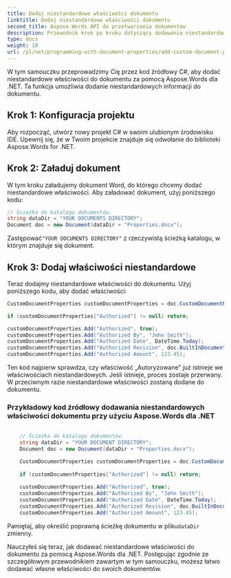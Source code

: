 ```yaml
---
title: Dodaj niestandardowe właściwości dokumentu
linktitle: Dodaj niestandardowe właściwości dokumentu
second_title: Aspose.Words API do przetwarzania dokumentów
description: Przewodnik krok po kroku dotyczący dodawania niestandardowych właściwości do dokumentu za pomocą Aspose.Words dla .NET.
type: docs
weight: 10
url: /pl/net/programming-with-document-properties/add-custom-document-properties/
---
```


W tym samouczku przeprowadzimy Cię przez kod źródłowy C#, aby dodać niestandardowe właściwości do dokumentu za pomocą Aspose.Words dla .NET. Ta funkcja umożliwia dodanie niestandardowych informacji do dokumentu.

## Krok 1: Konfiguracja projektu

Aby rozpocząć, utwórz nowy projekt C# w swoim ulubionym środowisku IDE. Upewnij się, że w Twoim projekcie znajduje się odwołanie do biblioteki Aspose.Words for .NET.

## Krok 2: Załaduj dokument

W tym kroku załadujemy dokument Word, do którego chcemy dodać niestandardowe właściwości. Aby załadować dokument, użyj poniższego kodu:

```csharp
// Ścieżka do katalogu dokumentów.
string dataDir = "YOUR DOCUMENTS DIRECTORY";
Document doc = new Document(dataDir + "Properties.docx");
```

 Zastępować`"YOUR DOCUMENTS DIRECTORY"` z rzeczywistą ścieżką katalogu, w którym znajduje się dokument.

## Krok 3: Dodaj właściwości niestandardowe

Teraz dodajmy niestandardowe właściwości do dokumentu. Użyj poniższego kodu, aby dodać właściwości:

```csharp
CustomDocumentProperties customDocumentProperties = doc.CustomDocumentProperties;

if (customDocumentProperties["Authorized"] != null) return;

customDocumentProperties.Add("Authorized", true);
customDocumentProperties.Add("Authorized By", "John Smith");
customDocumentProperties.Add("Authorized Date", DateTime.Today);
customDocumentProperties.Add("Authorized Revision", doc.BuiltInDocumentProperties.RevisionNumber);
customDocumentProperties.Add("Authorized Amount", 123.45);
```

Ten kod najpierw sprawdza, czy właściwość „Autoryzowane” już istnieje we właściwościach niestandardowych. Jeśli istnieje, proces zostaje przerwany. W przeciwnym razie niestandardowe właściwości zostaną dodane do dokumentu.

### Przykładowy kod źródłowy dodawania niestandardowych właściwości dokumentu przy użyciu Aspose.Words dla .NET

```csharp

	// Ścieżka do katalogu dokumentów.
	string dataDir = "YOUR DOCUMENT DIRECTORY";
	Document doc = new Document(dataDir + "Properties.docx");

	CustomDocumentProperties customDocumentProperties = doc.CustomDocumentProperties;
	
	if (customDocumentProperties["Authorized"] != null) return;
	
	customDocumentProperties.Add("Authorized", true);
	customDocumentProperties.Add("Authorized By", "John Smith");
	customDocumentProperties.Add("Authorized Date", DateTime.Today);
	customDocumentProperties.Add("Authorized Revision", doc.BuiltInDocumentProperties.RevisionNumber);
	customDocumentProperties.Add("Authorized Amount", 123.45);

```

 Pamiętaj, aby określić poprawną ścieżkę dokumentu w pliku`dataDir` zmienny.

Nauczyłeś się teraz, jak dodawać niestandardowe właściwości do dokumentu za pomocą Aspose.Words dla .NET. Postępując zgodnie ze szczegółowym przewodnikiem zawartym w tym samouczku, możesz łatwo dodawać własne właściwości do swoich dokumentów.